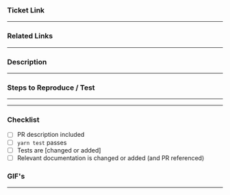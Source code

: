 ### Ticket Link

---

### Related Links

---

### Description

---

### Steps to Reproduce / Test

---

---

### Checklist

-   [ ] PR description included
-   [ ] `yarn test` passes
-   [ ] Tests are [changed or added]
-   [ ] Relevant documentation is changed or added (and PR referenced)

### GIF's

---
